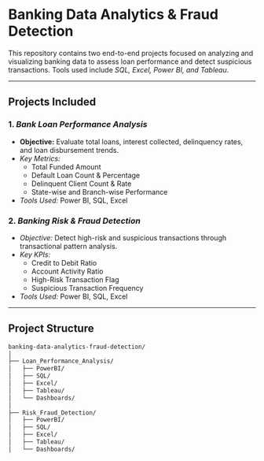 # Banking Data Analytics & Fraud Detection

This repository contains two end-to-end projects focused on analyzing and visualizing banking data to assess loan performance and detect suspicious transactions. Tools used include *SQL, Excel, Power BI, and Tableau*.

---

## Projects Included

### 1. *Bank Loan Performance Analysis*
- **Objective:** Evaluate total loans, interest collected, delinquency rates, and loan disbursement trends.
- *Key Metrics:*
  - Total Funded Amount
  - Default Loan Count & Percentage
  - Delinquent Client Count & Rate
  - State-wise and Branch-wise Performance
- *Tools Used:* Power BI, SQL, Excel

### 2. *Banking Risk & Fraud Detection*
- *Objective:* Detect high-risk and suspicious transactions through transactional pattern analysis.
- *Key KPIs:*
  - Credit to Debit Ratio
  - Account Activity Ratio
  - High-Risk Transaction Flag
  - Suspicious Transaction Frequency
- *Tools Used:* Power BI, SQL, Excel

---

## Project Structure

```bash
banking-data-analytics-fraud-detection/
│
├── Loan_Performance_Analysis/
│   ├── PowerBI/
│   ├── SQL/
│   ├── Excel/
│   ├── Tableau/
│   └── Dashboards/
│
├── Risk_Fraud_Detection/
│   ├── PowerBI/
│   ├── SQL/
│   ├── Excel/
│   ├── Tableau/
│   └── Dashboards/
